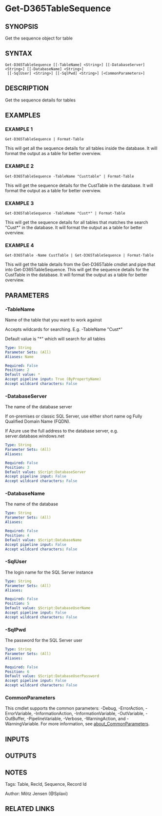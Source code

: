 ﻿---
external help file: d365fo.tools-help.xml
Module Name: d365fo.tools
online version:
schema: 2.0.0
---

# Get-D365TableSequence

## SYNOPSIS
Get the sequence object for table

## SYNTAX

```
Get-D365TableSequence [[-TableName] <String>] [[-DatabaseServer] <String>] [[-DatabaseName] <String>]
 [[-SqlUser] <String>] [[-SqlPwd] <String>] [<CommonParameters>]
```

## DESCRIPTION
Get the sequence details for tables

## EXAMPLES

### EXAMPLE 1
```
Get-D365TableSequence | Format-Table
```

This will get all the sequence details for all tables inside the database.
It will format the output as a table for better overview.

### EXAMPLE 2
```
Get-D365TableSequence -TableName "Custtable" | Format-Table
```

This will get the sequence details for the CustTable in the database.
It will format the output as a table for better overview.

### EXAMPLE 3
```
Get-D365TableSequence -TableName "Cust*" | Format-Table
```

This will get the sequence details for all tables that matches the search "Cust*" in the database.
It will format the output as a table for better overview.

### EXAMPLE 4
```
Get-D365Table -Name CustTable | Get-D365TableSequence | Format-Table
```

This will get the table details from the Get-D365Table cmdlet and pipe that into Get-D365TableSequence.
This will get the sequence details for the CustTable in the database.
It will format the output as a table for better overview.

## PARAMETERS

### -TableName
Name of the table that you want to work against

Accepts wildcards for searching.
E.g.
-TableName "Cust*"

Default value is "*" which will search for all tables

```yaml
Type: String
Parameter Sets: (All)
Aliases: Name

Required: False
Position: 2
Default value: *
Accept pipeline input: True (ByPropertyName)
Accept wildcard characters: False
```

### -DatabaseServer
The name of the database server

If on-premises or classic SQL Server, use either short name og Fully Qualified Domain Name (FQDN).

If Azure use the full address to the database server, e.g.
server.database.windows.net

```yaml
Type: String
Parameter Sets: (All)
Aliases:

Required: False
Position: 3
Default value: $Script:DatabaseServer
Accept pipeline input: False
Accept wildcard characters: False
```

### -DatabaseName
The name of the database

```yaml
Type: String
Parameter Sets: (All)
Aliases:

Required: False
Position: 4
Default value: $Script:DatabaseName
Accept pipeline input: False
Accept wildcard characters: False
```

### -SqlUser
The login name for the SQL Server instance

```yaml
Type: String
Parameter Sets: (All)
Aliases:

Required: False
Position: 5
Default value: $Script:DatabaseUserName
Accept pipeline input: False
Accept wildcard characters: False
```

### -SqlPwd
The password for the SQL Server user

```yaml
Type: String
Parameter Sets: (All)
Aliases:

Required: False
Position: 6
Default value: $Script:DatabaseUserPassword
Accept pipeline input: False
Accept wildcard characters: False
```

### CommonParameters
This cmdlet supports the common parameters: -Debug, -ErrorAction, -ErrorVariable, -InformationAction, -InformationVariable, -OutVariable, -OutBuffer, -PipelineVariable, -Verbose, -WarningAction, and -WarningVariable. For more information, see [about_CommonParameters](http://go.microsoft.com/fwlink/?LinkID=113216).

## INPUTS

## OUTPUTS

## NOTES
Tags: Table, RecId, Sequence, Record Id

Author: Mötz Jensen (@Splaxi)

## RELATED LINKS

